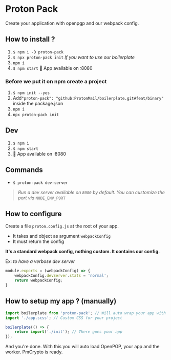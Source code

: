 # Proton Pack

Create your application with openpgp and our webpack config.


## How to install ?

1. `$ npm i -D proton-pack`
2. `$ npx proton-pack init` _If you want to use our boilerplate_
3. `npm i`
4. `$ npm start` :popcorn: App available on :8080

### Before we put it on npm create a project

1. `$ npm init --yes`
2. Add`"proton-pack": "github:ProtonMail/boilerplate.git#feat/binary"` inside the package.json
3. `npm i`
4. `npx proton-pack init`

## Dev

1. `$ npm i`
2. `$ npm start`
3. :popcorn: App available on :8080

## Commands

- `$ proton-pack dev-server`

> _Run a dev server available on `8080` by default. You can customize the port via_ `NODE_ENV_PORT`

## How to configure

Create a file `proton.config.js` at the root of your app.

- It takes and object as argument `webpackConfig`
- It must return the config

**It's a standard webpack config, nothing custom. It contains our config.**

Ex: _to have a verbose dev server_
```js
module.exports = (webpackConfig) => {
    webpackConfig.devServer.stats = 'normal';
    return webpackConfig;
}
```

## How to setup my app ? (manually)

```js
import boilerplate from 'proton-pack'; // Will auto wrap your app with openpgp etc.
import './app.scss'; // Custom CSS for your project

boilerplate(() => {
    return import('./init'); // There goes your app
});
```
And you're done. With this you will auto load OpenPGP, your app and the worker. PmCrypto is ready.
